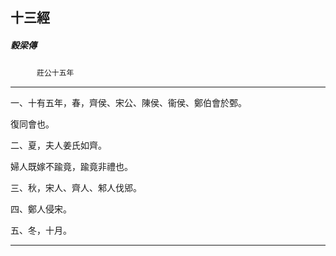 

## 十三經

##### 穀梁傳
　　　`莊公十五年`

* * *

一、十有五年，春，齊侯、宋公、陳侯、衞侯、鄭伯會於鄄。

復同會也。

二、夏，夫人姜氏如齊。

婦人既嫁不踰竟，踰竟非禮也。

三、秋，宋人、齊人、邾人伐郳。

四、鄭人侵宋。

五、冬，十月。

* * *


